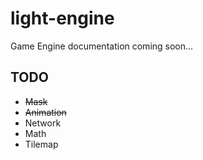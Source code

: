 # light-engine

Game Engine
documentation coming soon...

## TODO

- ~~Mask~~
- ~~Animation~~
- Network
- Math
- Tilemap
